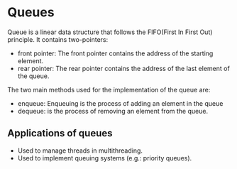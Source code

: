 # Queues

Queue is a linear data structure that follows the FIFO(First In First Out) principle. It contains two-pointers:
- front pointer: The front pointer contains the address of the starting element.
- rear pointer: The rear pointer contains the address of the last element of the queue.

The two main methods used for the implementation of the queue are:
- enqueue: Enqueuing is the process of adding an element in the queue
- dequeue: is the process of removing an element from the queue.

## Applications of queues

- Used to manage threads in multithreading.
- Used to implement queuing systems (e.g.: priority queues).